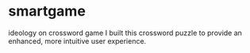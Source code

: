 # smartgame
ideology on crossword game
I built this crossword puzzle to provide an enhanced, more intuitive user experience.

